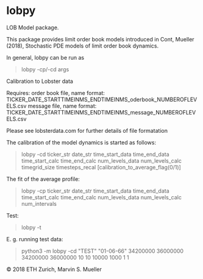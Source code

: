 # lobpy
LOB Model package. 

This package provides limit order book models introduced in Cont, Mueller (2018), Stochastic PDE models of limit order book dynamics.


In general, lobpy can be run as

> lobpy -cp/-cd args


Calibration to Lobster data

Requires: 
order book file, name format: TICKER_DATE_STARTTIMEINMS_ENDTIMEINMS_oderbook_NUMBEROFLEVELS.csv
message file, name format: TICKER_DATE_STARTTIMEINMS_ENDTIMEINMS_message_NUMBEROFLEVELS.csv

Please see lobsterdata.com for further details of file formatation

The calibration of the model dynamics is started as follows:


> lobpy -cd ticker_str date_str time_start_data time_end_data time_start_calc time_end_calc num_levels_data num_levels_calc timegrid_size timesteps_recal [calibration_to_average_flag(0/1)]

The fit of the average profile: 

> lobpy -cp ticker_str date_str time_start_data time_end_data time_start_calc time_end_calc num_levels_data num_levels_calc num_intervals


Test:
> lobpy -t


E. g. running test data:

> python3 -m lobpy -cd "TEST" "01-06-66" 34200000 36000000 34200000 36000000 10 10 10000 1000 1 1



© 2018 ETH Zurich, Marvin S. Mueller
